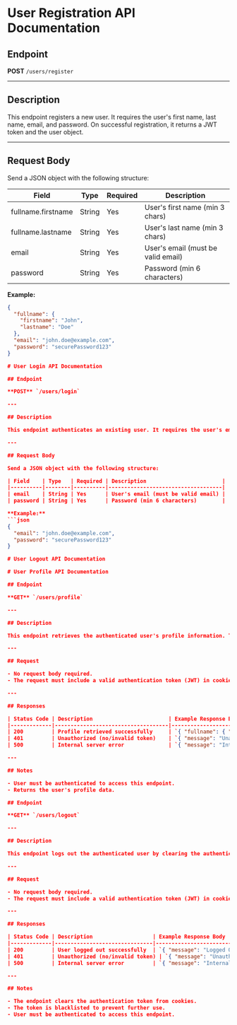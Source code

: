 # User Registration API Documentation

## Endpoint

**POST** `/users/register`

---

## Description

This endpoint registers a new user. It requires the user's first name, last name, email, and password. On successful registration, it returns a JWT token and the user object.

---

## Request Body

Send a JSON object with the following structure:

| Field                | Type   | Required | Description                        |
|----------------------|--------|----------|------------------------------------|
| fullname.firstname   | String | Yes      | User's first name (min 3 chars)    |
| fullname.lastname    | String | Yes      | User's last name (min 3 chars)     |
| email                | String | Yes      | User's email (must be valid email) |
| password             | String | Yes      | Password (min 6 characters)        |

**Example:**
```json
{
  "fullname": {
    "firstname": "John",
    "lastname": "Doe"
  },
  "email": "john.doe@example.com",
  "password": "securePassword123"
}

# User Login API Documentation

## Endpoint

**POST** `/users/login`

---

## Description

This endpoint authenticates an existing user. It requires the user's email and password. On successful login, it returns a JWT token and the user object.

---

## Request Body

Send a JSON object with the following structure:

| Field    | Type   | Required | Description                        |
|----------|--------|----------|------------------------------------|
| email    | String | Yes      | User's email (must be valid email) |
| password | String | Yes      | Password (min 6 characters)        |

**Example:**
```json
{
  "email": "john.doe@example.com",
  "password": "securePassword123"
}

# User Logout API Documentation

# User Profile API Documentation

## Endpoint

**GET** `/users/profile`

---

## Description

This endpoint retrieves the authenticated user's profile information. The user must be authenticated to access this endpoint.

---

## Request

- No request body required.
- The request must include a valid authentication token (JWT) in cookies or the `Authorization` header.

---

## Responses

| Status Code | Description                        | Example Response Body                      |
|-------------|------------------------------------|--------------------------------------------|
| 200         | Profile retrieved successfully     | `{ "fullname": { "firstname": "John", "lastname": "Doe" }, "email": "john.doe@example.com", ... }` |
| 401         | Unauthorized (no/invalid token)    | `{ "message": "Unauthorized" }`            |
| 500         | Internal server error              | `{ "message": "Internal server error" }`   |

---

## Notes

- User must be authenticated to access this endpoint.
- Returns the user's profile data.

## Endpoint

**GET** `/users/logout`

---

## Description

This endpoint logs out the authenticated user by clearing the authentication token and blacklisting it. The user must be authenticated to access this endpoint.

---

## Request

- No request body required.
- The request must include a valid authentication token (JWT) in cookies or the `Authorization` header.

---

## Responses

| Status Code | Description                   | Example Response Body                      |
|-------------|-------------------------------|--------------------------------------------|
| 200         | User logged out successfully  | `{ "message": "Logged Out" }`              |
| 401         | Unauthorized (no/invalid token) | `{ "message": "Unauthorized" }`           |
| 500         | Internal server error         | `{ "message": "Internal server error" }`   |

---

## Notes

- The endpoint clears the authentication token from cookies.
- The token is blacklisted to prevent further use.
- User must be authenticated to access this endpoint.